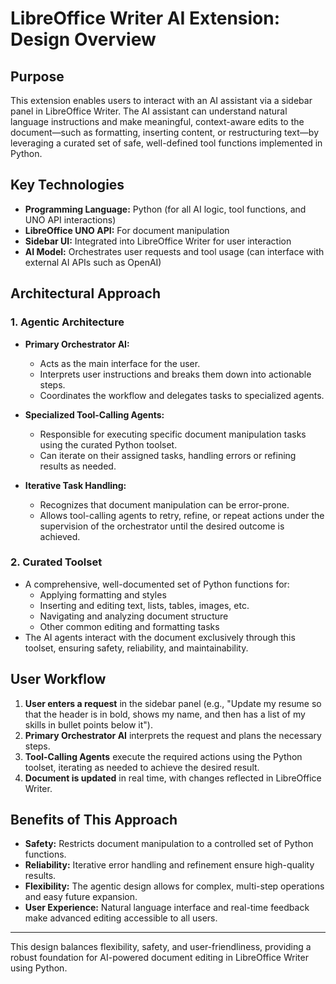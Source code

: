 # LibreOffice Writer AI Extension: Design Overview

## Purpose
This extension enables users to interact with an AI assistant via a sidebar panel in LibreOffice Writer. The AI assistant can understand natural language instructions and make meaningful, context-aware edits to the document—such as formatting, inserting content, or restructuring text—by leveraging a curated set of safe, well-defined tool functions implemented in Python.

## Key Technologies
- **Programming Language:** Python (for all AI logic, tool functions, and UNO API interactions)
- **LibreOffice UNO API:** For document manipulation
- **Sidebar UI:** Integrated into LibreOffice Writer for user interaction
- **AI Model:** Orchestrates user requests and tool usage (can interface with external AI APIs such as OpenAI)

## Architectural Approach

### 1. Agentic Architecture
- **Primary Orchestrator AI:**
  - Acts as the main interface for the user.
  - Interprets user instructions and breaks them down into actionable steps.
  - Coordinates the workflow and delegates tasks to specialized agents.

- **Specialized Tool-Calling Agents:**
  - Responsible for executing specific document manipulation tasks using the curated Python toolset.
  - Can iterate on their assigned tasks, handling errors or refining results as needed.

- **Iterative Task Handling:**
  - Recognizes that document manipulation can be error-prone.
  - Allows tool-calling agents to retry, refine, or repeat actions under the supervision of the orchestrator until the desired outcome is achieved.

### 2. Curated Toolset
- A comprehensive, well-documented set of Python functions for:
  - Applying formatting and styles
  - Inserting and editing text, lists, tables, images, etc.
  - Navigating and analyzing document structure
  - Other common editing and formatting tasks
- The AI agents interact with the document exclusively through this toolset, ensuring safety, reliability, and maintainability.

## User Workflow
1. **User enters a request** in the sidebar panel (e.g., "Update my resume so that the header is in bold, shows my name, and then has a list of my skills in bullet points below it").
2. **Primary Orchestrator AI** interprets the request and plans the necessary steps.
3. **Tool-Calling Agents** execute the required actions using the Python toolset, iterating as needed to achieve the desired result.
4. **Document is updated** in real time, with changes reflected in LibreOffice Writer.

## Benefits of This Approach
- **Safety:** Restricts document manipulation to a controlled set of Python functions.
- **Reliability:** Iterative error handling and refinement ensure high-quality results.
- **Flexibility:** The agentic design allows for complex, multi-step operations and easy future expansion.
- **User Experience:** Natural language interface and real-time feedback make advanced editing accessible to all users.

---

This design balances flexibility, safety, and user-friendliness, providing a robust foundation for AI-powered document editing in LibreOffice Writer using Python.